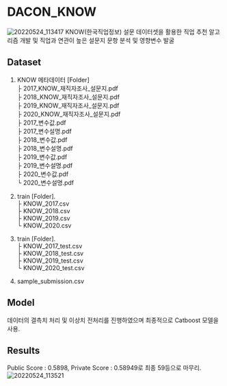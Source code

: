# DACON_KNOW
![20220524_113417](https://user-images.githubusercontent.com/84311270/169937125-53bab8ab-9e41-4c2e-bf76-27e67b52c4a8.png)
KNOW(한국직업정보) 설문 데이터셋을 활용한 직업 추천 알고리즘 개발 및 직업과 연관이 높은 설문지 문항 분석 및 영향변수 발굴

## Dataset
1. KNOW 메타데이터 [Folder]  
 ├ 2017_KNOW_재직자조사_설문지.pdf  
 ├ 2018_KNOW_재직자조사_설문지.pdf  
 ├ 2019_KNOW_재직자조사_설문지.pdf  
 ├ 2020_KNOW_재직자조사_설문지.pdf  
 ├ 2017_변수값.pdf  
 ├ 2017_변수설명.pdf  
 ├ 2018_변수값.pdf  
 ├ 2018_변수설명.pdf  
 ├ 2019_변수값.pdf  
 ├ 2019_변수설명.pdf  
 ├ 2020_변수값.pdf  
 └ 2020_변수설명.pdf  

2. train [Folder].  
 ├ KNOW_2017.csv  
 ├ KNOW_2018.csv  
 ├ KNOW_2019.csv  
 └ KNOW_2020.csv  

3. train [Folder].  
 ├ KNOW_2017_test.csv  
 ├ KNOW_2018_test.csv  
 ├ KNOW_2019_test.csv  
 └ KNOW_2020_test.csv   

4. sample_submission.csv  

## Model
데이터의 결측치 처리 및 이상치 전처리를 진행하였으며 최종적으로 Catboost 모델을 사용.

## Results
Public Score : 0.5898, Private Score : 0.58949로 최종 59등으로 마무리.
![20220524_113521](https://user-images.githubusercontent.com/84311270/169937893-501238bc-0fd4-4689-a953-5331a0567658.png)
